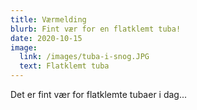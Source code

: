 ```yaml
---
title: Værmelding
blurb: Fint vær for en flatklemt tuba!
date: 2020-10-15
image:
  link: /images/tuba-i-snog.JPG
  text: Flatklemt tuba
---
```


Det er fint vær for flatklemte tubaer i dag...
